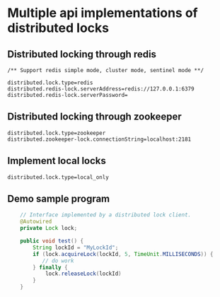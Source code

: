 # Multiple api implementations of distributed locks

## Distributed locking through redis
    /** Support redis simple mode, cluster mode, sentinel mode **/

    distributed.lock.type=redis
    distributed.redis-lock.serverAddress=redis://127.0.0.1:6379
    distributed.redis-lock.serverPassword=

## Distributed locking through zookeeper
    distributed.lock.type=zookeeper 
    distributed.zookeeper-lock.connectionString=localhost:2181

## Implement local locks
    distributed.lock.type=local_only

## Demo sample program
```java
    // Interface implemented by a distributed lock client.
    @Autowired
    private Lock lock;

    public void test() {
        String lockId = "MyLockId";
        if (lock.acquireLock(lockId, 5, TimeUnit.MILLISECONDS)) {
           // do work
        } finally {
            lock.releaseLock(lockId)
        }
    }
```